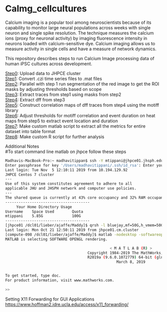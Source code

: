 # CaImg_cellcultures


Calcium imaging is a popular tool among neuroscientists because of its capability to monitor large neural populations across weeks with single neuron and single spike resolution. 
The technique measures the calcium ions (proxy for neuronal activity) by imaging fluorescence intensity in neurons loaded with calcium-sensitive dye.
Calcium imaging allows us to measure activity in single cells and have a measure of network dynamics. 

This repository describes steps to run Calcium Image processing data of human iPSC cultures across development.

[Step0](https://github.com/LieberInstitute/CaImg_cellcultures/blob/master/Steps/Step0.md): Upload data to JHPCE cluster\
[Step1](https://github.com/LieberInstitute/CaImg_cellcultures/blob/master/Steps/Step1.md): Convert .czi time series files to .mat files\
[Step2](https://github.com/LieberInstitute/CaImg_cellcultures/blob/master/Steps/Step2.md): Parallel with step 1 run segmentation of the red image to get the ROI masks by adjusting thresholds based on scope\
[Step3](https://github.com/LieberInstitute/CaImg_cellcultures/blob/master/Steps/Step3.md): Extract traces from step1 using masks from step2\
[Step4](https://github.com/LieberInstitute/CaImg_cellcultures/blob/master/Steps/Step4.md): Extract dff from step3\
[Step5](https://github.com/LieberInstitute/CaImg_cellcultures/blob/master/Steps/Step5.md): Construct correlation maps of dff traces from step4 using the motiff library\
[Step6](https://github.com/LieberInstitute/CaImg_cellcultures/blob/master/Steps/Step6.md): Adjust thresholds for motiff correlation and event duration on heat maps from step5 to extract event location and duration\
[Step7](https://github.com/LieberInstitute/CaImg_cellcultures/blob/master/Steps/Step7.md): Make custom matlab script to extract all the metrics for entire dataset into table format\
[Step8](https://github.com/LieberInstitute/CaImg_cellcultures/blob/master/Steps/Step8.md): Make custom R script for further analysis

Additional Notes\
#To start command line matlab on jhpce follow these steps

```bash
Madhavis-MacBook-Pro:~ madhavitippan$ ssh -Y mtippani@jhpce01.jhsph.edu
Enter passphrase for key '/Users/madhavitippani/.ssh/id_rsa': Enter your password or SSH Key
Last login: Tue Nov  5 12:10:11 2019 from 10.194.129.92
JHPCE Centos 7 cluster
---
Use of this system constitutes agreement to adhere to all
applicable JHU and JHSPH network and computer use policies.
---
The shared queue is currently at 43% core occupancy and 32% RAM occupancy.
--------------------------------------
     Your Home Directory Usage        
Username    Space Used        Quota     
mtippani    5.85G             100G      
--------------------------------------
[jhpce01 /dcl01/lieber/ajaffe/Maddy]$ qrsh -l bluejay,mf=50G,h_vmem=50G
Last login: Mon Oct 21 12:50:11 2019 from jhpce01.cm.cluster
[compute-098 /dcl01/lieber/ajaffe/Maddy]$ matlab -nodesktop -softwareopengl -nosplash 
MATLAB is selecting SOFTWARE OPENGL rendering.

                                               < M A T L A B (R) >
                                     Copyright 1984-2019 The MathWorks, Inc.
                                     R2019a (9.6.0.1072779) 64-bit (glnxa64)
                                                  March 8, 2019

 
To get started, type doc.
For product information, visit www.mathworks.com.
 
>> 
```
Setting X11 Forwarding for GUI Applications https://www.hoffman2.idre.ucla.edu/access/x11_forwarding/
